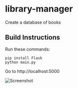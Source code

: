 # library-manager

Create a database of books

## Build Instructions

Run these commands:
```
pip install Flask
python main.py
```

Go to http://localhost:5000

![Screenshot](https://i.imgur.com/7uLM0N3.png "Screenshot")
